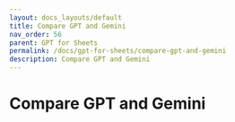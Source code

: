 ```yaml
---
layout: docs_layouts/default
title: Compare GPT and Gemini
nav_order: 56
parent: GPT for Sheets
permalink: /docs/gpt-for-sheets/compare-gpt-and-gemini
description: Compare GPT and Gemini
---
```


# Compare GPT and Gemini
